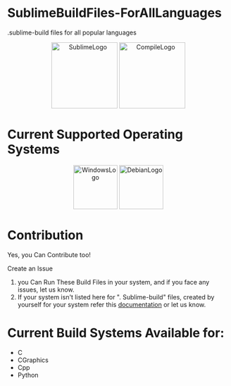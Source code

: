 # SublimeBuildFiles-ForAllLanguages
.sublime-build files for all popular languages

<center>
  <div>
    <a href="https://www.sublimetext.com/"><img width="150px" height="150px" src="https://upload.wikimedia.org/wikipedia/en/d/d2/Sublime_Text_3_logo.png" alt="SublimeLogo"></a>
    <a href="#"><img width="150px" height="150px" src="https://static.thenounproject.com/png/2155164-200.png" alt="CompileLogo"></a>
  </div>
</center>

# Current Supported Operating Systems

<center>
  <div>
    <a href="https://www.microsoft.com/en-in/windows"><img width="100px" height="100px" src="https://cdn.iconscout.com/icon/free/png-256/windows-221-1175066.png" alt="WindowsLogo"></a>
    <a href="https://www.debian.org/"><img width="100px" height="100px" src="https://cdn.iconscout.com/icon/free/png-256/debian-2752216-2285033.png" alt="DebianLogo"></a>
  </div>
</center>

# Contribution
Yes, you Can Contribute too!

Create an Issue

1) you Can Run These Build Files in your system, and if you face any issues, let us know.
2) If your system isn't listed here for ". Sublime-build" files, created by yourself for your system refer this <a href="https://www.sublimetext.com/docs/build_systems.html">documentation</a> or let us know.

# Current Build Systems Available for:
* C
* CGraphics
* Cpp
* Python
